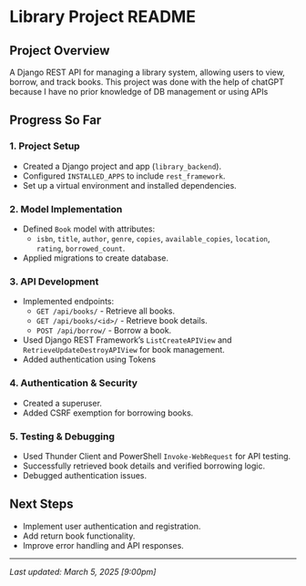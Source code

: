 # Library Project README

## Project Overview
A Django REST API for managing a library system, allowing users to view, borrow, and track books.
This project was done with the help of chatGPT because I have no prior knowledge of DB management or using APIs  

## Progress So Far

### 1. **Project Setup**
- Created a Django project and app (`library_backend`).
- Configured `INSTALLED_APPS` to include `rest_framework`.
- Set up a virtual environment and installed dependencies.

### 2. **Model Implementation**
- Defined `Book` model with attributes:
  - `isbn`, `title`, `author`, `genre`, `copies`, `available_copies`, `location`, `rating`, `borrowed_count`.
- Applied migrations to create database.

### 3. **API Development**
- Implemented endpoints:
  - `GET /api/books/` - Retrieve all books.
  - `GET /api/books/<id>/` - Retrieve book details.
  - `POST /api/borrow/` - Borrow a book.
- Used Django REST Framework’s `ListCreateAPIView` and `RetrieveUpdateDestroyAPIView` for book management.
- Added authentication using Tokens

### 4. **Authentication & Security**
- Created a superuser.
- Added CSRF exemption for borrowing books.

### 5. **Testing & Debugging**
- Used Thunder Client and PowerShell `Invoke-WebRequest` for API testing.
- Successfully retrieved book details and verified borrowing logic.
- Debugged authentication issues.

## Next Steps
- Implement user authentication and registration.
- Add return book functionality.
- Improve error handling and API responses.

---
_Last updated: March 5, 2025 [9:00pm]_